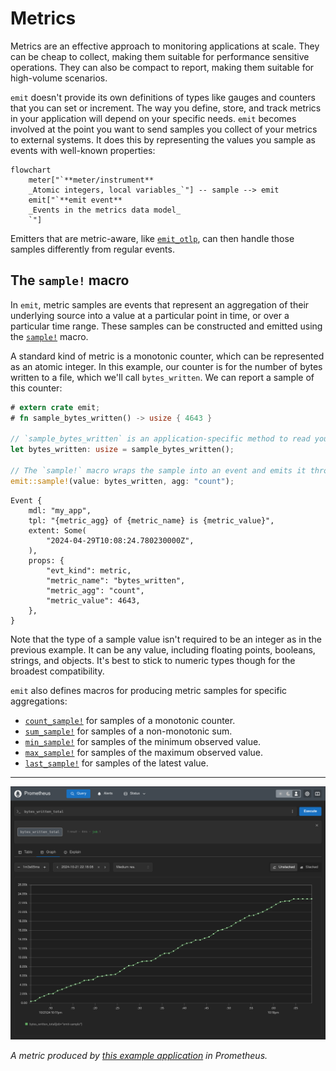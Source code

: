 # Metrics

Metrics are an effective approach to monitoring applications at scale. They can be cheap to collect, making them suitable for performance sensitive operations. They can also be compact to report, making them suitable for high-volume scenarios.

`emit` doesn't provide its own definitions of types like gauges and counters that you can set or increment. The way you define, store, and track metrics in your application will depend on your specific needs. `emit` becomes involved at the point you want to send samples you collect of your metrics to external systems. It does this by representing the values you sample as events with well-known properties:

```mermaid
flowchart
    meter["`**meter/instrument**
    _Atomic integers, local variables_`"] -- sample --> emit
    emit["`**emit event**
    _Events in the metrics data model_
    `"]
```

Emitters that are metric-aware, like [`emit_otlp`](../emitting-events/otlp.md), can then handle those samples differently from regular events.

## The `sample!` macro

In `emit`, metric samples are events that represent an aggregation of their underlying source into a value at a particular point in time, or over a particular time range. These samples can be constructed and emitted using the [`sample!`](https://docs.rs/emit/1.13.0/emit/macro.sample.html) macro.

A standard kind of metric is a monotonic counter, which can be represented as an atomic integer. In this example, our counter is for the number of bytes written to a file, which we'll call `bytes_written`. We can report a sample of this counter:

```rust
# extern crate emit;
# fn sample_bytes_written() -> usize { 4643 }

// `sample_bytes_written` is an application-specific method to read your metric values
let bytes_written: usize = sample_bytes_written();

// The `sample!` macro wraps the sample into an event and emits it through the diagnostic pipeline
emit::sample!(value: bytes_written, agg: "count");
```

```text
Event {
    mdl: "my_app",
    tpl: "{metric_agg} of {metric_name} is {metric_value}",
    extent: Some(
        "2024-04-29T10:08:24.780230000Z",
    ),
    props: {
        "evt_kind": metric,
        "metric_name": "bytes_written",
        "metric_agg": "count",
        "metric_value": 4643,
    },
}
```

Note that the type of a sample value isn't required to be an integer as in the previous example. It can be any value, including floating points, booleans, strings, and objects. It's best to stick to numeric types though for the broadest compatibility.

`emit` also defines macros for producing metric samples for specific aggregations:

- [`count_sample!`](https://docs.rs/emit/1.13.0/emit/macro.count_sample.html) for samples of a monotonic counter.
- [`sum_sample!`](https://docs.rs/emit/1.13.0/emit/macro.sum_sample.html) for samples of a non-monotonic sum.
- [`min_sample!`](https://docs.rs/emit/1.13.0/emit/macro.min_sample.html) for samples of the minimum observed value.
- [`max_sample!`](https://docs.rs/emit/1.13.0/emit/macro.max_sample.html) for samples of the maximum observed value.
- [`last_sample!`](https://docs.rs/emit/1.13.0/emit/macro.last_sample.html) for samples of the latest value.

-----

![an example metric in Prometheus](../asset/metric-prometheus.png)

_A metric produced by [this example application](https://github.com/emit-rs/emit/tree/main/examples/metric_prometheus) in Prometheus._
